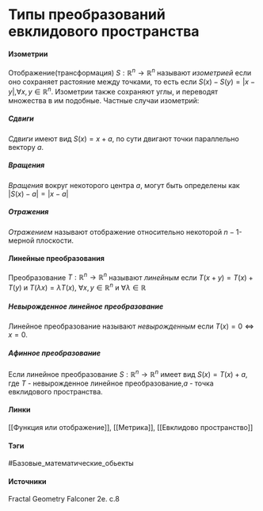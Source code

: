 # Типы преобразований евклидового пространства
#### Изометрии
Отображение(трансформация) $S:\mathbb{R}^{n}\to\mathbb{R}^{n}$ называют *изометрией* если оно сохраняет растояние между точками, то есть если $S(x)-S(y)=|x-y|$,$\forall x,y\in\mathbb{R}^{n}$. 
Изометрии также сохраняют углы, и переводят множества в им подобные.
Частные случаи изометрий:
##### Сдвиги
*Сдвиги* имеют вид $S(x)=x+a$, по сути двигают точки параллельно вектору $a$.
##### Вращения
*Вращения* вокруг некоторого центра $a$, могут быть определены как $|S(x)-a|=|x-a|$
##### Отражения
*Отражением* называют отображение относительно некоторой $n-1$-мерной плоскости.
#### Линейные преобразования
Преобразование $T:\mathbb{R}^{n}\to\mathbb{R}^{n}$ называют *линейным* если $T(x+y)=T(x)+T(y)$ и $T(\lambda x)=\lambda T(x)$, $\forall x,y\in\mathbb{R}^{n}$ и $\forall\lambda\in\mathbb{R}$
##### Невырожденное линейное преобразование
Линейное преобразование называют *невырожденным* если $T(x)=0\Leftrightarrow x=0$.
##### Афинное преобразование
Если линейное преобразование $S:\mathbb{R}^{n}\to\mathbb{R}^{n}$ имеет вид $S(x)=T(x)+a$, где $T$ - невырожденное линейное преобразование,$a$ - точка евклидового пространства. 
#### Линки
 [[Функция или отображение]],
 [[Метрика]],
 [[Евклидово пространство]]
#### Тэги
#Базовые_математические_обьекты 
#### Источники
 Fractal Geometry Falconer 2e. c.8